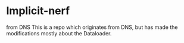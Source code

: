 # Implicit-nerf
from DNS
This is a repo which originates from DNS, but has made the modifications mostly about the Dataloader.
